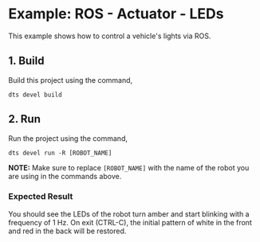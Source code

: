 # Example: ROS - Actuator - LEDs

This example shows how to control a vehicle's lights via ROS.

## 1. Build

Build this project using the command,

```shell
dts devel build
```

## 2. Run

Run the project using the command,

```shell
dts devel run -R [ROBOT_NAME]
```

**NOTE:** Make sure to replace `[ROBOT_NAME]` with the name of the robot you are using in the commands above.


### Expected Result

You should see the LEDs of the robot turn amber and start blinking with a frequency of 1 Hz. 
On exit (CTRL-C), the initial pattern of white in the front and red in the back will be restored. 
